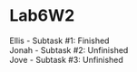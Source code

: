 # Lab6W2
Ellis - Subtask #1: Finished    
Jonah - Subtask #2: Unfinished  
Jove - Subtask #3: Unfinished  

